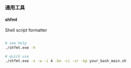 
### 通用工具

#### shfmt

Shell script formatter

```bash

# see help
./shfmt.exe -h

# quick use
./shfmt.exe -s -w -i 4 -bn -ci -sr -kp your_bash_main.sh
```



